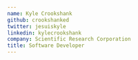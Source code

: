 ```yaml
---
name: Kyle Crookshank
github: crookshanked
twitter: jesuiskyle
linkedin: kylecrookshank
company: Scientific Research Corporation
title: Software Developer
---
```

